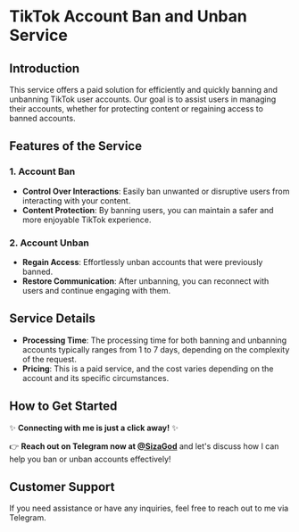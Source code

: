 # TikTok Account Ban and Unban Service
## Introduction  
This service offers a paid solution for efficiently and quickly banning and unbanning TikTok user accounts. Our goal is to assist users in managing their accounts, whether for protecting content or regaining access to banned accounts.
## Features of the Service  
 
### 1. Account Ban  
- **Control Over Interactions**: Easily ban unwanted or disruptive users from interacting with your content. 
- **Content Protection**: By banning users, you can maintain a safer and more enjoyable TikTok experience.
 
### 2. Account Unban
- **Regain Access**: Effortlessly unban accounts that were previously banned.
- **Restore Communication**: After unbanning, you can reconnect with users and continue engaging with them. 

## Service Details
- **Processing Time**: The processing time for both banning and unbanning accounts typically ranges from 1 to 7 days, depending on the complexity of the request.
- **Pricing**: This is a paid service, and the cost varies depending on the account and its specific circumstances.

## How to Get Started
✨ **Connecting with me is just a click away!** ✨ 

👉 **Reach out on Telegram now at [@SizaGod](https://t.me/SizaGod)** and let's discuss how I can help you ban or unban accounts effectively!

## Customer Support
If you need assistance or have any inquiries, feel free to reach out to me via Telegram.
